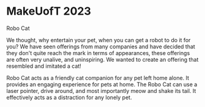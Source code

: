 # MakeUofT 2023 
Robo Cat

We thought, why entertain your pet, when you can get a robot to do it for you? We have seen offerings from many companies and have decided that they don't quite reach the mark in terms of appearances, these offerings are often very unalive, and uninspiring. We wanted to create an offering that resembled and imitated a cat!

Robo Cat acts as a friendly cat companion for any pet left home alone. It provides an engaging experience for pets at home. The Robo Cat can use a laser pointer, drive around, and most importantly meow and shake its tail. It effectively acts as a distraction for any lonely pet.
